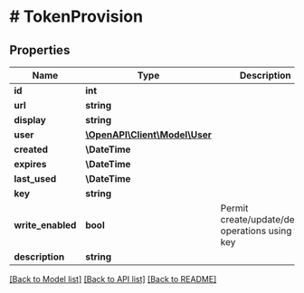 # # TokenProvision

## Properties

Name | Type | Description | Notes
------------ | ------------- | ------------- | -------------
**id** | **int** |  | [readonly]
**url** | **string** |  | [readonly]
**display** | **string** |  | [readonly]
**user** | [**\OpenAPI\Client\Model\User**](User.md) |  | [readonly]
**created** | **\DateTime** |  | [readonly]
**expires** | **\DateTime** |  | [optional]
**last_used** | **\DateTime** |  | [readonly]
**key** | **string** |  | [readonly]
**write_enabled** | **bool** | Permit create/update/delete operations using this key | [optional]
**description** | **string** |  | [optional]

[[Back to Model list]](../../README.md#models) [[Back to API list]](../../README.md#endpoints) [[Back to README]](../../README.md)
